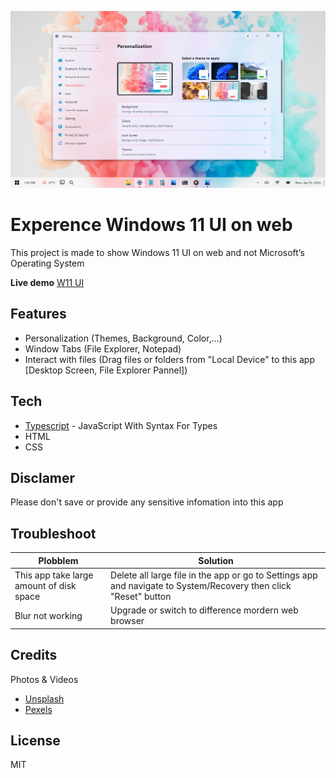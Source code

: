 [![Windows 11](resources/images/introduction/win11.png)](https://chrishtu.github.io/windows11)

# Experence Windows 11 UI on web
This project is made to show Windows 11 UI on web and not Microsoft’s Operating System

**Live demo** [W11 UI](https://chrishtu.github.io/windows11)

## Features
- Personalization (Themes, Background, Color,...)
- Window Tabs (File Explorer, Notepad)
- Interact with files (Drag files or folders from "Local Device" to this app [Desktop Screen, File Explorer Pannel])

## Tech
- [Typescript](https://www.typescriptlang.org) - JavaScript With Syntax For Types
- HTML
- CSS

## Disclamer
Please don't save or provide any sensitive infomation into this app

## Troubleshoot

| Plobblem | Solution |
| ------ | ------ |
| This app take large amount of disk space | Delete all large file in the app or go to Settings app and navigate to System/Recovery then click "Reset" button
| Blur not working | Upgrade or switch to difference mordern web browser |

## Credits
Photos & Videos
- [Unsplash](https://unsplash.com)
- [Pexels](https://www.pexels.com)

## License
MIT
